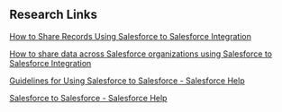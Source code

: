 ## Research Links

[How to Share Records Using Salesforce to Salesforce Integration](https://www.xplenty.com/blog/salesforce-to-salesforce/)

[How to share data across Salesforce organizations using Salesforce to Salesforce Integration](https://micropyramid.com/blog/how-to-share-data-between-two-salesforce-organizations-using-salesforce-to-salesforce-connection/)

[Guidelines for Using Salesforce to Salesforce - Salesforce Help](https://help.salesforce.com/articleView?id=sf.business_network_tips.htm&type=5&utm_source=xp&utm_medium=verblio&utm_campaign=blog)

[Salesforce to Salesforce - Salesforce Help](https://help.salesforce.com/articleView?id=sf.business_network_intro.htm&type=5)
